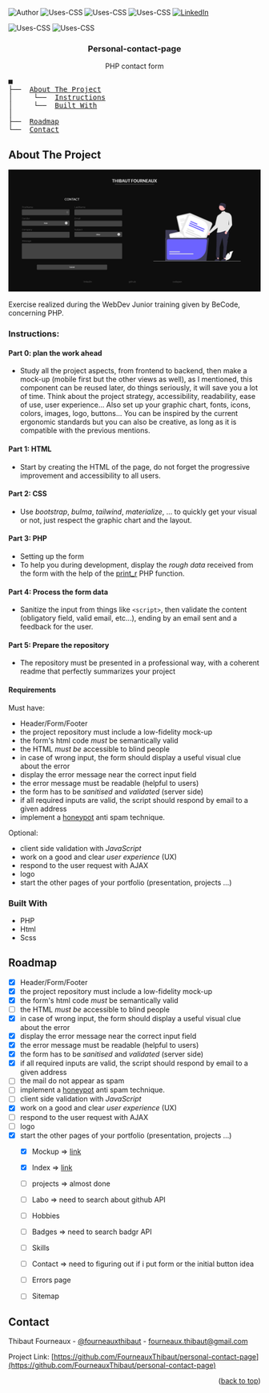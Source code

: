 <!-- PROJECT SHIELDS -->

![Author](https://img.shields.io/badge/Author-FourneauxThibaut-important?style=for-the-badge)
![Uses-CSS](https://img.shields.io/badge/USES-PHP-important?style=for-the-badge)
![Uses-CSS](https://img.shields.io/badge/AND-PHPMailer-important?style=for-the-badge)
![Uses-CSS](https://img.shields.io/badge/USES-SCSS-important?style=for-the-badge)
[![LinkedIn](https://img.shields.io/badge/Linkedin-gray?style=for-the-badge&logo=linkedin)](https://www.linkedin.com/in/fourneaux-thibaut/)

![Uses-CSS](https://img.shields.io/badge/TYPE-consolidation-brown?style=for-the-badge)
![Uses-CSS](https://img.shields.io/badge/Where-Becode-brown?style=for-the-badge)

<h3 align="center">Personal-contact-page</h3>

  <p align="center">
    PHP contact form
  </p>
</div>


<!-- TABLE OF CONTENTS -->
<pre>
■
├──  <a href="#about-the-project">About The Project</a>
│     └──  <a href="#instructions">Instructions</a>
│     └──  <a href="#built-with">Built With</a>
│
├──  <a href="#roadmap">Roadmap</a>
└──  <a href="#contact">Contact</a>
</pre>


<!-- ABOUT THE PROJECT -->
## About The Project

[![Personal-contact-page](./assets/storage/Screenshot%202021-11-17%20at%2014-50-43%20Document.png)](https://personal-contact-page.thibaut-fourneaux.be/)

Exercise realized during the WebDev Junior training given by BeCode, concerning PHP.

### Instructions:

#### Part 0: plan the work ahead

- Study all the project aspects, from frontend to backend, then make a mock-up (mobile first but the other views as well), as I mentioned, this component can be reused later, do things seriously, it will save you a lot of time.
Think about the project strategy, accessibility, readability, ease of use, user experience...
Also set up your graphic chart, fonts, icons, colors, images, logo, buttons...
You can be inspired by the current ergonomic standards but you can also be creative, as long as it is compatible with the previous mentions.

#### Part 1: HTML

- Start by creating the HTML of the page, do not forget the progressive improvement and accessibility to all users.

#### Part 2: CSS

- Use *bootstrap*, *bulma*, *tailwind*, *materialize*, ... to quickly get your visual or not, just respect the graphic chart and the layout.

#### Part 3: PHP

- Setting up the form
- To help you during development, display the *rough data* received from the form
with the help of the [print_r](http://php.net/manual/en/function.print-r.php) PHP function.

#### Part 4: Process the form data

- Sanitize the input from things like `<script>`, then validate the
content (obligatory field, valid email, etc...), ending by an email sent and a
feedback for the user.

#### Part 5: Prepare the repository

- The repository must be presented in a professional way, with a coherent readme that perfectly summarizes your project

#### Requirements

Must have:

- Header/Form/Footer
- the project repository must include a low-fidelity mock-up
- the form's html code *must* be semantically valid
- the HTML *must be* accessible to blind people
- in case of wrong input, the form should display a useful visual clue about the error
- display the error message near the correct input field
- the error message must be readable (helpful to users)
- the form has to be *sanitised* and *validated* (server side)
- if all required inputs are valid, the script should respond by email to a given address
- implement a [honeypot](https://www.thryv.com/blog/honeypot-technique/) anti spam technique.

Optional:

- client side validation with *JavaScript*
- work on a good and clear _user experience_ (UX)
- respond to the user request with AJAX
- logo
- start the other pages of your portfolio (presentation, projects ...)

### Built With

* PHP
* Html
* Scss


<!-- ROADMAP -->
## Roadmap
- [x] Header/Form/Footer
- [x] the project repository must include a low-fidelity mock-up
- [x] the form's html code *must* be semantically valid
- [ ] the HTML *must be* accessible to blind people
- [x] in case of wrong input, the form should display a useful visual clue about the error
- [x] display the error message near the correct input field
- [x] the error message must be readable (helpful to users)
- [x] the form has to be *sanitised* and *validated* (server side)
- [x] if all required inputs are valid, the script should respond by email to a given address
- [ ] the mail do not appear as spam
- [ ]  implement a [honeypot](https://www.thryv.com/blog/honeypot-technique/) anti spam technique.
- [ ] client side validation with *JavaScript*
- [x] work on a good and clear _user experience_ (UX)
- [ ] respond to the user request with AJAX
- [ ] logo
- [x] start the other pages of your portfolio (presentation, projects ...)
    - [x] Mockup  =>  [link](https://www.behance.net/gallery/131463799/Personnal-Portfolio)
    - [x] Index =>  [link](https://fourneauxthibaut.github.io/portfolio_temp_front/)
    - [ ] projects => almost done
    - [ ] Labo => need to search about github API
    - [ ] Hobbies
    - [ ] Badges => need to search badgr API
    - [ ] Skills
    - [ ] Contact => need to figuring out if i put form or the initial button idea
    - [ ] Errors page
    - [ ] Sitemap



<!-- CONTACT -->
## Contact

Thibaut Fourneaux - [@fourneauxthibaut](http://thibaut-fourneaux.be/) - fourneaux.thibaut@gmail.com

Project Link: [https://github.com/FourneauxThibaut/personal-contact-page](https://github.com/FourneauxThibaut/personal-contact-page)

<p align="right">(<a href="#top">back to top</a>)</p>
